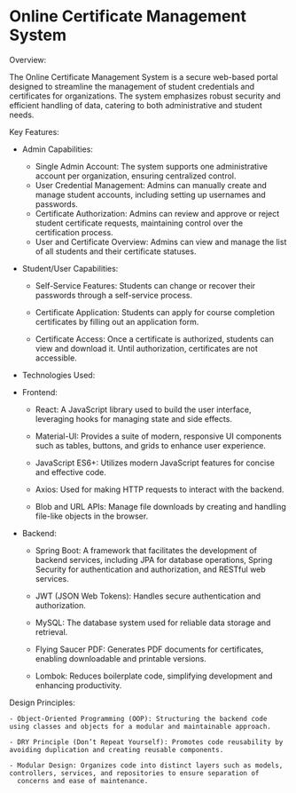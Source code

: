 # **Online Certificate Management System**

Overview:

The Online Certificate Management System is a secure web-based portal designed to streamline the management of student credentials and certificates for organizations. The system emphasizes robust security and efficient handling of data, catering to both administrative and student needs.

Key Features:

- Admin Capabilities:

    - Single Admin Account: The system supports one administrative account per organization, ensuring centralized control.

    * User Credential Management: Admins can manually create and manage student accounts, including setting up usernames and passwords.

    + Certificate Authorization: Admins can review and approve or reject student certificate requests, maintaining control over the 
      certification process.

    - User and Certificate Overview: Admins can view and manage the list of all students and their certificate statuses.

- Student/User Capabilities:
  
    - Self-Service Features: Students can change or recover their passwords through a self-service process.

    - Certificate Application: Students can apply for course completion certificates by filling out an application form.

    - Certificate Access: Once a certificate is authorized, students can view and download it. Until authorization, certificates are not 
      accessible.

 - Technologies Used:

- Frontend:

     - React: A JavaScript library used to build the user interface, leveraging hooks for managing state and side effects.

     - Material-UI: Provides a suite of modern, responsive UI components such as tables, buttons, and grids to enhance user experience.

     - JavaScript ES6+: Utilizes modern JavaScript features for concise and effective code.

     - Axios: Used for making HTTP requests to interact with the backend.

     - Blob and URL APIs: Manage file downloads by creating and handling file-like objects in the browser.
     
- Backend:

    - Spring Boot: A framework that facilitates the development of backend services, including JPA for database operations, Spring 
      Security for authentication and authorization, and RESTful web services.
    
    - JWT (JSON Web Tokens): Handles secure authentication and authorization.
    
    - MySQL: The database system used for reliable data storage and retrieval.

    - Flying Saucer PDF: Generates PDF documents for certificates, enabling downloadable and printable versions.
    
    - Lombok: Reduces boilerplate code, simplifying development and enhancing productivity.

 Design Principles:

    - Object-Oriented Programming (OOP): Structuring the backend code using classes and objects for a modular and maintainable approach.
    
    - DRY Principle (Don’t Repeat Yourself): Promotes code reusability by avoiding duplication and creating reusable components.
    
    - Modular Design: Organizes code into distinct layers such as models, controllers, services, and repositories to ensure separation of 
      concerns and ease of maintenance.




